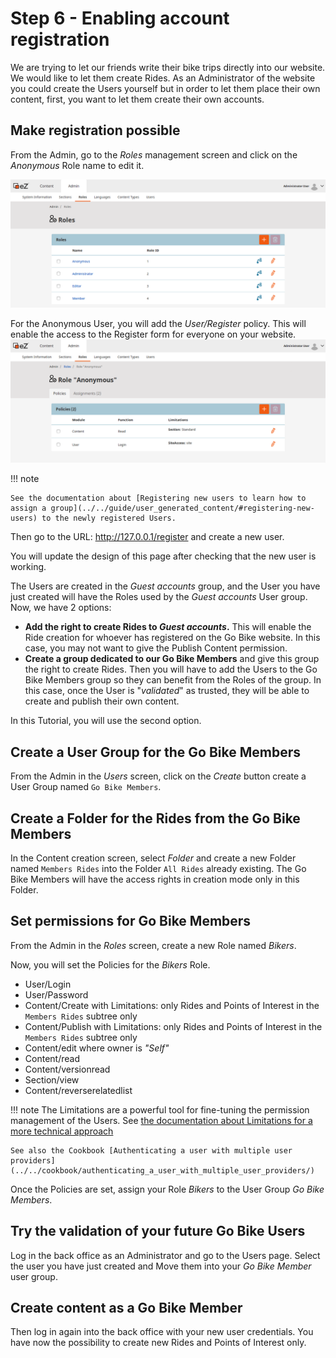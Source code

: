 # Step 6 - Enabling account registration

We are trying to let our friends write their bike trips directly into our website. We would like to let them create Rides. As an Administrator of the website you could create the Users yourself but in order to let them place their own content, first, you want to let them create their own accounts.

## Make registration possible

From the Admin, go to the _Roles_ management screen and click on the _Anonymous_ Role name to edit it.

![step_6_role_mgmt_screen](img/step_6_role_mgmt_screen.png)

For the Anonymous User, you will add the _User/Register_ policy. This will enable the access to the Register form for everyone on your website.
![step6_admin_anonymous_policies](img/step6_admin_anonymous_policies.png)

!!! note

    See the documentation about [Registering new users to learn how to assign a group](../../guide/user_generated_content/#registering-new-users) to the newly registered Users.
Then go to the URL: http://127.0.0.1/register and create a new user.

You will update the design of this page after checking that the new user is working.

The Users are created in the _Guest accounts_ group, and the User you have just created will have the Roles used by the _Guest accounts_ User group.
Now, we have 2 options:

* **Add the right to create Rides to _Guest accounts_.** This will enable the Ride creation for whoever has registered on the Go Bike website. In this case, you may not want to give the Publish Content permission.
* **Create a group dedicated to our Go Bike Members** and give this group the right to create Rides. Then you will have to add the Users to the Go Bike Members group so they can benefit from the Roles of the group. In this case, once the User is "_validated_" as trusted, they will be able to create and publish their own content.

In this Tutorial, you will use the second option.

## Create a User Group for the Go Bike Members

From the Admin in the _Users_ screen, click on the *Create* button create a User Group named `Go Bike Members`.

## Create a Folder for the Rides from the Go Bike Members

In the Content creation screen, select _Folder_ and create a new Folder named `Members Rides` into the Folder `All Rides` already existing. The Go Bike Members will have the access rights in creation mode only in this Folder.

## Set permissions for Go Bike Members

From the Admin in the _Roles_ screen, create a new Role named *Bikers*.

Now, you will set the Policies for the _Bikers_ Role.

- User/Login
- User/Password
- Content/Create with Limitations: only Rides and Points of Interest in the `Members Rides` subtree only
- Content/Publish with Limitations: only Rides and Points of Interest in the `Members Rides` subtree only
- Content/edit where owner is _"Self"_
- Content/read
- Content/versionread
- Section/view
- Content/reverserelatedlist


!!! note
    The Limitations are a powerful tool for fine-tuning the permission management of the Users.
    See [the documentation about Limitations for a more technical approach](../../guide/repository/#usergrouplimitation)

    See also the Cookbook [Authenticating a user with multiple user providers](../../cookbook/authenticating_a_user_with_multiple_user_providers/)

Once the Policies are set, assign your Role *Bikers* to the User Group *Go Bike Members*.

## Try the validation of your future Go Bike Users

Log in the back office as an Administrator and go to the Users page. Select the user you have just created and Move them into your *Go Bike Member* user group.

## Create content as a Go Bike Member

Then log in again into the back office with your new user credentials.
You have now the possibility to create new Rides and Points of Interest only.
